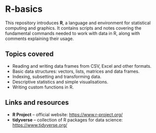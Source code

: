 # R‑basics

This repository introduces **R**, a language and environment for statistical
computing and graphics.  It contains scripts and notes covering the
fundamental commands needed to work with data in R, along with comments
explaining their usage.

## Topics covered

* Reading and writing data frames from CSV, Excel and other formats.
* Basic data structures: vectors, lists, matrices and data frames.
* Indexing, subsetting and transforming data.
* Descriptive statistics and simple visualisations.
* Writing custom functions in R.

## Links and resources

* **R Project** – official website: <https://www.r-project.org/>
* **tidyverse** – collection of R packages for data science:
  <https://www.tidyverse.org/>
